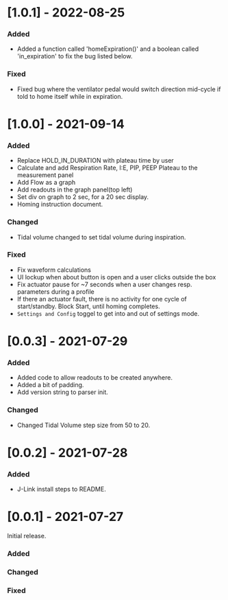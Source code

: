 # [1.0.1] - 2022-08-25

### Added

- Added a function called 'homeExpiration()' and a boolean called 'in_expiration' to fix the bug listed below.

### Fixed

- Fixed bug where the ventilator pedal would switch direction mid-cycle if told to home itself while in expiration.

# [1.0.0] - 2021-09-14

### Added

- Replace HOLD_IN_DURATION with plateau time by user
- Calculate and add Respiration Rate, I:E, PIP, PEEP Plateau to the measurement panel
- Add Flow as a graph
- Add readouts in the graph panel(top left)
- Set div on graph to 2 sec, for a 20 sec display.
- Homing instruction document.

### Changed

- Tidal volume changed to set tidal volume during inspiration.

### Fixed

- Fix waveform calculations
- UI lockup when about button is open and a user clicks outside the box
- Fix actuator pause for ~7 seconds when a user changes resp. parameters during a profile
- If there an actuator fault, there is no activity for one cycle of start/standby. Block Start, until homing completes.
- `Settings and Config` toggel to get into and out of settings mode.
  
# [0.0.3] - 2021-07-29

### Added

- Added code to allow readouts to be created anywhere.
- Added a bit of padding.
- Add version string to parser init.

### Changed
  
- Changed Tidal Volume step size from 50 to 20.
  
# [0.0.2] - 2021-07-28

### Added

- J-Link install steps to README.
 
# [0.0.1] - 2021-07-27

Initial release.

### Added
   
### Changed
 
### Fixed
